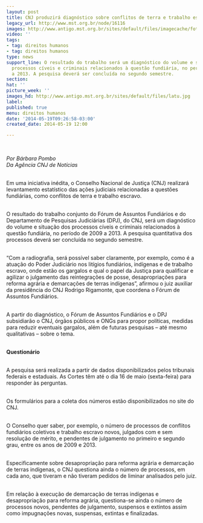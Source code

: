 ```yaml
---
layout: post
title: CNJ produzirá diagnóstico sobre conflitos de terra e trabalho escravo
legacy_url: http://www.mst.org.br/node/16116
images: http://www.antigo.mst.org.br/sites/default/files/imagecache/foto_destaque/latu.jpg
video: ''
tags:
- tag: direitos humanos
- tag: direitos humanos
type: news
support_line: O resultado do trabalho será um diagnóstico do volume e situação dos
  processos cíveis e criminais relacionados à questão fundiária, no período de 2009
  a 2013. A pesquisa deverá ser concluída no segundo semestre.
section: 
hat: ''
picture_week: ''
images_hd: http://www.antigo.mst.org.br/sites/default/files/latu.jpg
label: 
published: true
menu: direitos humanos
date: '2014-05-19T09:26:58-03:00'
created_date: 2014-05-19 12:00

---
```

<p><em><br></em></p><p><em>Por Bárbara Pombo<br>Da Agência CNJ de Notícias<br><br type="_moz"></em></p><p>Em uma iniciativa inédita, o Conselho Nacional de Justiça (CNJ) realizará levantamento estatístico das ações judiciais relacionadas a questões fundiárias, como conflitos de terra e trabalho escravo.</p><p><br>O resultado do trabalho conjunto do Fórum de Assuntos Fundiários e do Departamento de Pesquisas Judiciárias (DPJ), do CNJ, será um diagnóstico do volume e situação dos processos cíveis e criminais relacionados à questão fundiária, no período de 2009 a 2013. A pesquisa quantitativa dos processos deverá ser concluída no segundo semestre.</p><p><br>“Com a radiografia, será possível saber claramente, por exemplo, como é a atuação do Poder Judiciário nos litígios fundiários, indígenas e de trabalho escravo, onde estão os gargalos e qual o papel da Justiça para qualificar e agilizar o julgamento das reintegrações de posse, desapropriações para reforma agrária e demarcações de terras indígenas”, afirmou o juiz auxiliar da presidência do CNJ Rodrigo Rigamonte, que coordena o Fórum de Assuntos Fundiários.</p><p><br>A partir do diagnóstico, o Fórum de Assuntos Fundiários e o DPJ subsidiarão o CNJ, órgãos públicos e ONGs para propor políticas, medidas para reduzir eventuais gargalos, além de futuras pesquisas – até mesmo qualitativas – sobre o tema.</p><p><br><strong>Questionário </strong></p><p><br>A pesquisa será realizada a partir de dados disponibilizados pelos tribunais federais e estaduais. As Cortes têm até o dia 16 de maio (sexta-feira) para responder às perguntas.</p><p><br>Os formulários para a coleta dos números estão disponibilizados no site do CNJ.&nbsp;</p><p><br>O Conselho quer saber, por exemplo, o número de processos de conflitos fundiários coletivos e trabalho escravo novos, julgados com e sem resolução de mérito, e pendentes de julgamento no primeiro e segundo grau, entre os anos de 2009 e 2013.</p><p><br>Especificamente sobre desapropriação para reforma agrária e demarcação de terras indígenas, o CNJ questiona ainda o número de processos, em cada ano, que tiveram e não tiveram pedidos de liminar analisados pelo juiz.</p><p><br>Em relação à execução de demarcação de terras indígenas e desapropriação para reforma agrária, questiona-se ainda o número de processos novos, pendentes de julgamento, suspensos e extintos assim como impugnações novas, suspensas, extintas e finalizadas.</p><p>&nbsp;</p>

